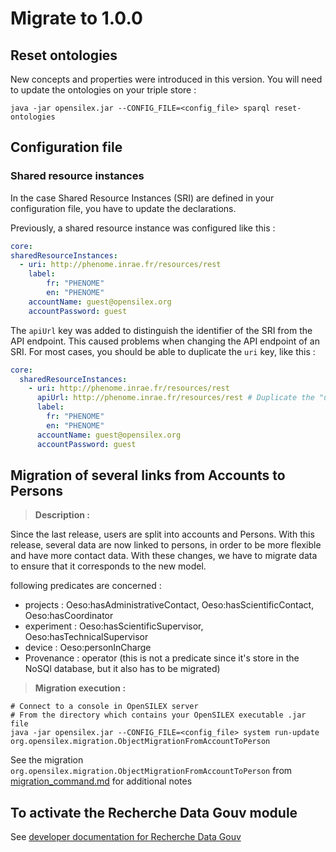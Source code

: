 # Migrate to 1.0.0

## Reset ontologies

New concepts and properties were introduced in this version. You will need to update the ontologies on your triple
store :

```
java -jar opensilex.jar --CONFIG_FILE=<config_file> sparql reset-ontologies
```

## Configuration file

### Shared resource instances

In the case Shared Resource Instances (SRI) are defined in your configuration file, you have to update the declarations. 

Previously, a shared resource instance was configured like this :

```yaml
core:
sharedResourceInstances:
  - uri: http://phenome.inrae.fr/resources/rest
    label:
        fr: "PHENOME"
        en: "PHENOME"
    accountName: guest@opensilex.org
    accountPassword: guest
```

The `apiUrl` key was added to distinguish the identifier of the SRI from the API endpoint. This caused problems when
changing the API endpoint of an SRI. For most cases, you should be able to duplicate the `uri` key, like this :

```yaml
core:
  sharedResourceInstances:
    - uri: http://phenome.inrae.fr/resources/rest
      apiUrl: http://phenome.inrae.fr/resources/rest # Duplicate the "uri" line and rename it "apiUrl"
      label:
        fr: "PHENOME"
        en: "PHENOME"
      accountName: guest@opensilex.org
      accountPassword: guest
```

## Migration of several links from Accounts to Persons
> **Description :**

Since the last release, users are split into accounts and Persons.
With this release, several data are now linked to persons, in order to be more flexible and have more contact data.
With these changes, we have to migrate data to ensure that it corresponds to the new model.

following predicates are concerned :
- projects : Oeso:hasAdministrativeContact, Oeso:hasScientificContact, Oeso:hasCoordinator
- experiment : Oeso:hasScientificSupervisor, Oeso:hasTechnicalSupervisor
- device : Oeso:personInCharge
- Provenance : operator (this is not a predicate since it's store in the NoSQl database, but it also has to be migrated)

> **Migration execution :**

```shell
# Connect to a console in OpenSILEX server
# From the directory which contains your OpenSILEX executable .jar file
java -jar opensilex.jar --CONFIG_FILE=<config_file> system run-update org.opensilex.migration.ObjectMigrationFromAccountToPerson
```

See the migration `org.opensilex.migration.ObjectMigrationFromAccountToPerson`
from [migration_command.md](../how-to/migration_command.md) for additional notes

## To activate the Recherche Data Gouv module

See [developer documentation for Recherche Data Gouv](../specs/dataverse.md)
